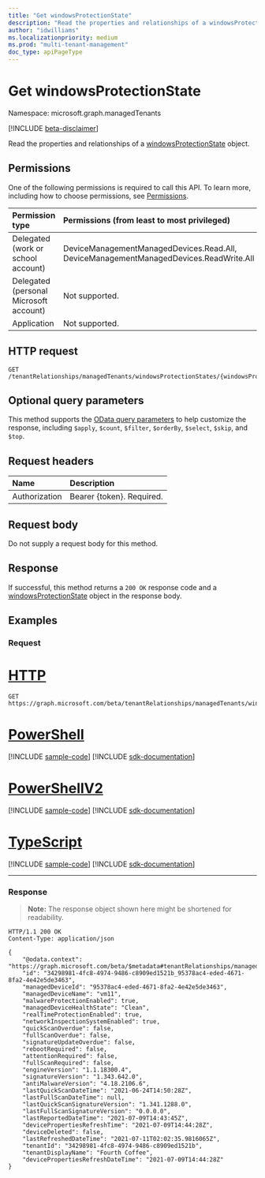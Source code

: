 ```yaml
---
title: "Get windowsProtectionState"
description: "Read the properties and relationships of a windowsProtectionState object."
author: "idwilliams"
ms.localizationpriority: medium
ms.prod: "multi-tenant-management"
doc_type: apiPageType
---
```


# Get windowsProtectionState
Namespace: microsoft.graph.managedTenants

[!INCLUDE [beta-disclaimer](../../includes/beta-disclaimer.md)]

Read the properties and relationships of a [windowsProtectionState](../resources/managedtenants-windowsprotectionstate.md) object.

## Permissions
One of the following permissions is required to call this API. To learn more, including how to choose permissions, see [Permissions](/graph/permissions-reference).

|Permission type|Permissions (from least to most privileged)|
|:---|:---|
|Delegated (work or school account)|DeviceManagementManagedDevices.Read.All, DeviceManagementManagedDevices.ReadWrite.All|
|Delegated (personal Microsoft account)|Not supported.|
|Application|Not supported.|

## HTTP request

<!-- {
  "blockType": "ignored"
}
-->
``` http
GET /tenantRelationships/managedTenants/windowsProtectionStates/{windowsProtectionStateId}
```

## Optional query parameters
This method supports the [OData query parameters](/graph/query-parameters) to help customize the response, including `$apply`, `$count`, `$filter`, `$orderBy`, `$select`, `$skip`, and `$top`.

## Request headers
|Name|Description|
|:---|:---|
|Authorization|Bearer {token}. Required.|

## Request body
Do not supply a request body for this method.

## Response

If successful, this method returns a `200 OK` response code and a [windowsProtectionState](../resources/managedtenants-windowsprotectionstate.md) object in the response body.

## Examples

### Request

# [HTTP](#tab/http)
<!-- {
  "blockType": "request",
  "name": "get_windowsprotectionstate"
}
-->
``` http
GET https://graph.microsoft.com/beta/tenantRelationships/managedTenants/windowsProtectionStates/{windowsProtectionStateId}
```

# [PowerShell](#tab/powershell)
[!INCLUDE [sample-code](../includes/snippets/powershell/get-windowsprotectionstate-powershell-snippets.md)]
[!INCLUDE [sdk-documentation](../includes/snippets/snippets-sdk-documentation-link.md)]

# [PowerShellV2](#tab/powershellv2)
[!INCLUDE [sample-code](../includes/snippets/powershellv2/get-windowsprotectionstate-powershellv2-snippets.md)]
[!INCLUDE [sdk-documentation](../includes/snippets/snippets-sdk-documentation-link.md)]

# [TypeScript](#tab/typescript)
[!INCLUDE [sample-code](../includes/snippets/typescript/get-windowsprotectionstate-typescript-snippets.md)]
[!INCLUDE [sdk-documentation](../includes/snippets/snippets-sdk-documentation-link.md)]

---


### Response
>**Note:** The response object shown here might be shortened for readability.
<!-- {
  "blockType": "response",
  "truncated": true,
  "@odata.type": "microsoft.graph.managedTenants.windowsProtectionState"
}
-->
``` http
HTTP/1.1 200 OK
Content-Type: application/json

{
    "@odata.context": "https://graph.microsoft.com/beta/$metadata#tenantRelationships/managedTenants/windowsProtectionStates/$entity",
    "id": "34298981-4fc8-4974-9486-c8909ed1521b_95378ac4-eded-4671-8fa2-4e42e5de3463",
    "managedDeviceId": "95378ac4-eded-4671-8fa2-4e42e5de3463",
    "managedDeviceName": "vm11",
    "malwareProtectionEnabled": true,
    "managedDeviceHealthState": "Clean",
    "realTimeProtectionEnabled": true,
    "networkInspectionSystemEnabled": true,
    "quickScanOverdue": false,
    "fullScanOverdue": false,
    "signatureUpdateOverdue": false,
    "rebootRequired": false,
    "attentionRequired": false,
    "fullScanRequired": false,
    "engineVersion": "1.1.18300.4",
    "signatureVersion": "1.343.642.0",
    "antiMalwareVersion": "4.18.2106.6",
    "lastQuickScanDateTime": "2021-06-24T14:50:28Z",
    "lastFullScanDateTime": null,
    "lastQuickScanSignatureVersion": "1.341.1288.0",
    "lastFullScanSignatureVersion": "0.0.0.0",
    "lastReportedDateTime": "2021-07-09T14:43:45Z",
    "devicePropertiesRefreshTime": "2021-07-09T14:44:28Z",
    "deviceDeleted": false,
    "lastRefreshedDateTime": "2021-07-11T02:02:35.9816065Z",
    "tenantId": "34298981-4fc8-4974-9486-c8909ed1521b",
    "tenantDisplayName": "Fourth Coffee",
    "devicePropertiesRefreshDateTime": "2021-07-09T14:44:28Z"
}
```
